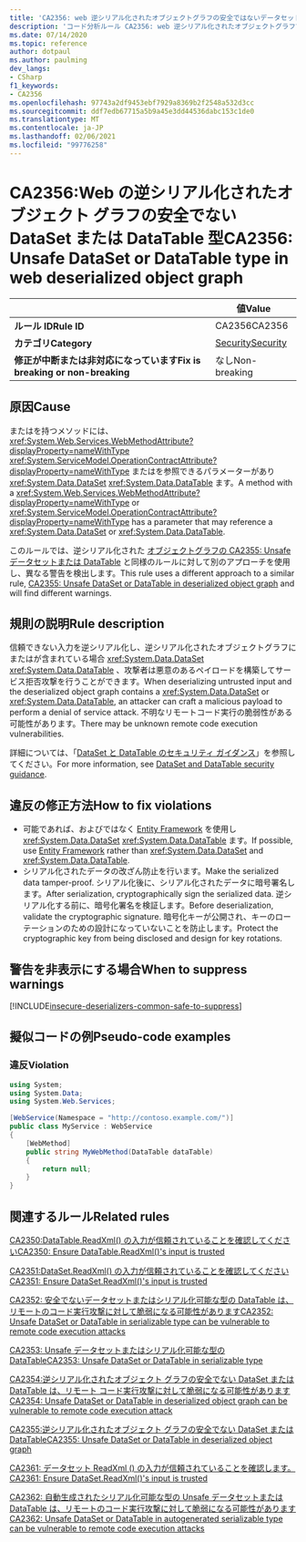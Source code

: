 ```yaml
---
title: 'CA2356: web 逆シリアル化されたオブジェクトグラフの安全ではないデータセットまたは DataTable 型です (コード分析)'
description: 'コード分析ルール CA2356: web 逆シリアル化されたオブジェクトグラフでの Unsafe DataSet または DataTable 型について説明します'
ms.date: 07/14/2020
ms.topic: reference
author: dotpaul
ms.author: paulming
dev_langs:
- CSharp
f1_keywords:
- CA2356
ms.openlocfilehash: 97743a2df9453ebf7929a8369b2f2548a532d3cc
ms.sourcegitcommit: ddf7edb67715a5b9a45e3dd44536dabc153c1de0
ms.translationtype: MT
ms.contentlocale: ja-JP
ms.lasthandoff: 02/06/2021
ms.locfileid: "99776258"
---
```

# <a name="ca2356-unsafe-dataset-or-datatable-type-in-web-deserialized-object-graph"></a><span data-ttu-id="844ad-103">CA2356:Web の逆シリアル化されたオブジェクト グラフの安全でない DataSet または DataTable 型</span><span class="sxs-lookup"><span data-stu-id="844ad-103">CA2356: Unsafe DataSet or DataTable type in web deserialized object graph</span></span>

| | <span data-ttu-id="844ad-104">値</span><span class="sxs-lookup"><span data-stu-id="844ad-104">Value</span></span> |
|-|-|
| <span data-ttu-id="844ad-105">**ルール ID**</span><span class="sxs-lookup"><span data-stu-id="844ad-105">**Rule ID**</span></span> |<span data-ttu-id="844ad-106">CA2356</span><span class="sxs-lookup"><span data-stu-id="844ad-106">CA2356</span></span>|
| <span data-ttu-id="844ad-107">**カテゴリ**</span><span class="sxs-lookup"><span data-stu-id="844ad-107">**Category**</span></span> |[<span data-ttu-id="844ad-108">Security</span><span class="sxs-lookup"><span data-stu-id="844ad-108">Security</span></span>](security-warnings.md)|
| <span data-ttu-id="844ad-109">**修正が中断または非対応になっています**</span><span class="sxs-lookup"><span data-stu-id="844ad-109">**Fix is breaking or non-breaking**</span></span> |<span data-ttu-id="844ad-110">なし</span><span class="sxs-lookup"><span data-stu-id="844ad-110">Non-breaking</span></span>|

## <a name="cause"></a><span data-ttu-id="844ad-111">原因</span><span class="sxs-lookup"><span data-stu-id="844ad-111">Cause</span></span>

<span data-ttu-id="844ad-112">またはを持つメソッドには、 <xref:System.Web.Services.WebMethodAttribute?displayProperty=nameWithType> <xref:System.ServiceModel.OperationContractAttribute?displayProperty=nameWithType> またはを参照できるパラメーターがあり <xref:System.Data.DataSet> <xref:System.Data.DataTable> ます。</span><span class="sxs-lookup"><span data-stu-id="844ad-112">A method with a <xref:System.Web.Services.WebMethodAttribute?displayProperty=nameWithType> or <xref:System.ServiceModel.OperationContractAttribute?displayProperty=nameWithType> has a parameter that may reference a <xref:System.Data.DataSet> or <xref:System.Data.DataTable>.</span></span>

<span data-ttu-id="844ad-113">このルールでは、逆シリアル化された [オブジェクトグラフの CA2355: Unsafe データセットまたは DataTable](ca2355.md) と同様のルールに対して別のアプローチを使用し、異なる警告を検出します。</span><span class="sxs-lookup"><span data-stu-id="844ad-113">This rule uses a different approach to a similar rule, [CA2355: Unsafe DataSet or DataTable in deserialized object graph](ca2355.md) and will find different warnings.</span></span>

## <a name="rule-description"></a><span data-ttu-id="844ad-114">規則の説明</span><span class="sxs-lookup"><span data-stu-id="844ad-114">Rule description</span></span>

<span data-ttu-id="844ad-115">信頼できない入力を逆シリアル化し、逆シリアル化されたオブジェクトグラフにまたはが含まれている場合 <xref:System.Data.DataSet> <xref:System.Data.DataTable> 、攻撃者は悪意のあるペイロードを構築してサービス拒否攻撃を行うことができます。</span><span class="sxs-lookup"><span data-stu-id="844ad-115">When deserializing untrusted input and the deserialized object graph contains a <xref:System.Data.DataSet> or <xref:System.Data.DataTable>, an attacker can craft a malicious payload to perform a denial of service attack.</span></span> <span data-ttu-id="844ad-116">不明なリモートコード実行の脆弱性がある可能性があります。</span><span class="sxs-lookup"><span data-stu-id="844ad-116">There may be unknown remote code execution vulnerabilities.</span></span>

<span data-ttu-id="844ad-117">詳細については、「[DataSet と DataTable のセキュリティ ガイダンス](../../../framework/data/adonet/dataset-datatable-dataview/security-guidance.md)」を参照してください。</span><span class="sxs-lookup"><span data-stu-id="844ad-117">For more information, see [DataSet and DataTable security guidance](../../../framework/data/adonet/dataset-datatable-dataview/security-guidance.md).</span></span>

## <a name="how-to-fix-violations"></a><span data-ttu-id="844ad-118">違反の修正方法</span><span class="sxs-lookup"><span data-stu-id="844ad-118">How to fix violations</span></span>

- <span data-ttu-id="844ad-119">可能であれば、およびではなく [Entity Framework](/ef/) を使用し <xref:System.Data.DataSet> <xref:System.Data.DataTable> ます。</span><span class="sxs-lookup"><span data-stu-id="844ad-119">If possible, use [Entity Framework](/ef/) rather than <xref:System.Data.DataSet> and <xref:System.Data.DataTable>.</span></span>
- <span data-ttu-id="844ad-120">シリアル化されたデータの改ざん防止を行います。</span><span class="sxs-lookup"><span data-stu-id="844ad-120">Make the serialized data tamper-proof.</span></span> <span data-ttu-id="844ad-121">シリアル化後に、シリアル化されたデータに暗号署名します。</span><span class="sxs-lookup"><span data-stu-id="844ad-121">After serialization, cryptographically sign the serialized data.</span></span> <span data-ttu-id="844ad-122">逆シリアル化する前に、暗号化署名を検証します。</span><span class="sxs-lookup"><span data-stu-id="844ad-122">Before deserialization, validate the cryptographic signature.</span></span> <span data-ttu-id="844ad-123">暗号化キーが公開され、キーのローテーションのための設計になっていないことを防止します。</span><span class="sxs-lookup"><span data-stu-id="844ad-123">Protect the cryptographic key from being disclosed and design for key rotations.</span></span>

## <a name="when-to-suppress-warnings"></a><span data-ttu-id="844ad-124">警告を非表示にする場合</span><span class="sxs-lookup"><span data-stu-id="844ad-124">When to suppress warnings</span></span>

[!INCLUDE[insecure-deserializers-common-safe-to-suppress](~/includes/code-analysis/insecure-deserializers-common-safe-to-suppress.md)]

## <a name="pseudo-code-examples"></a><span data-ttu-id="844ad-125">擬似コードの例</span><span class="sxs-lookup"><span data-stu-id="844ad-125">Pseudo-code examples</span></span>

### <a name="violation"></a><span data-ttu-id="844ad-126">違反</span><span class="sxs-lookup"><span data-stu-id="844ad-126">Violation</span></span>

```csharp
using System;
using System.Data;
using System.Web.Services;

[WebService(Namespace = "http://contoso.example.com/")]
public class MyService : WebService
{
    [WebMethod]
    public string MyWebMethod(DataTable dataTable)
    {
        return null;
    }
}
```

## <a name="related-rules"></a><span data-ttu-id="844ad-127">関連するルール</span><span class="sxs-lookup"><span data-stu-id="844ad-127">Related rules</span></span>

[<span data-ttu-id="844ad-128">CA2350:DataTable.ReadXml() の入力が信頼されていることを確認してください</span><span class="sxs-lookup"><span data-stu-id="844ad-128">CA2350: Ensure DataTable.ReadXml()'s input is trusted</span></span>](ca2350.md)

[<span data-ttu-id="844ad-129">CA2351:DataSet.ReadXml() の入力が信頼されていることを確認してください</span><span class="sxs-lookup"><span data-stu-id="844ad-129">CA2351: Ensure DataSet.ReadXml()'s input is trusted</span></span>](ca2351.md)

[<span data-ttu-id="844ad-130">CA2352: 安全でないデータセットまたはシリアル化可能な型の DataTable は、リモートのコード実行攻撃に対して脆弱になる可能性があります</span><span class="sxs-lookup"><span data-stu-id="844ad-130">CA2352: Unsafe DataSet or DataTable in serializable type can be vulnerable to remote code execution attacks</span></span>](ca2352.md)

[<span data-ttu-id="844ad-131">CA2353: Unsafe データセットまたはシリアル化可能な型の DataTable</span><span class="sxs-lookup"><span data-stu-id="844ad-131">CA2353: Unsafe DataSet or DataTable in serializable type</span></span>](ca2353.md)

[<span data-ttu-id="844ad-132">CA2354:逆シリアル化されたオブジェクト グラフの安全でない DataSet または DataTable は、リモート コード実行攻撃に対して脆弱になる可能性があります</span><span class="sxs-lookup"><span data-stu-id="844ad-132">CA2354: Unsafe DataSet or DataTable in deserialized object graph can be vulnerable to remote code execution attack</span></span>](ca2354.md)

[<span data-ttu-id="844ad-133">CA2355:逆シリアル化されたオブジェクト グラフの安全でない DataSet または DataTable</span><span class="sxs-lookup"><span data-stu-id="844ad-133">CA2355: Unsafe DataSet or DataTable in deserialized object graph</span></span>](ca2355.md)

[<span data-ttu-id="844ad-134">CA2361: データセット ReadXml () の入力が信頼されていることを確認します。</span><span class="sxs-lookup"><span data-stu-id="844ad-134">CA2361: Ensure DataSet.ReadXml()'s input is trusted</span></span>](ca2361.md)

[<span data-ttu-id="844ad-135">CA2362: 自動生成されたシリアル化可能な型の Unsafe データセットまたは DataTable は、リモートのコード実行攻撃に対して脆弱になる可能性があります</span><span class="sxs-lookup"><span data-stu-id="844ad-135">CA2362: Unsafe DataSet or DataTable in autogenerated serializable type can be vulnerable to remote code execution attacks</span></span>](ca2362.md)

